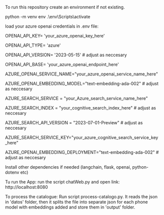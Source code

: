 
To run this repository create an environment if not existing.

python -m venv env
.\env\Scripts\activate



load your azure openai credentials in .env file:

OPENAI_API_KEY= 'your_azure_openai_key_here'

OPENAI_API_TYPE= 'azure'

OPENAI_API_VERSION= '2023-05-15' # adjust as neccesary

OPENAI_API_BASE= 'your_azure_openai_endpoint_here'

AZURE_OPENAI_SERVICE_NAME="your_azure_openai_service_name_here"

AZURE_OPENAI_EMBEDDING_MODEL="text-embedding-ada-002" # adjust as neccesary

AZURE_SEARCH_SERVICE = "your_Azure_search_service_name_here"

AZURE_SEARCH_INDEX = "your_cognitive_search_index_here" # adjust as neccesary

AZURE_SEARCH_API_VERSION = "2023-07-01-Preview" # adjust as neccesary

AZURE_SEARCH_SERVICE_KEY="your_azure_cognitive_search_service_key_here"

AZURE_OPENAI_EMBEDDING_DEPLOYMENT="text-embedding-ada-002" # adjust as neccesary

Install other dependencies if needed (langchain, flask, openai, python-dotenv etc)



Tu run the App:
run the script chatWeb.py and open link: http://localhost:8080

To process the catalogue:
Run script process-catalogo.py. It reads the json in 'datos' folder, then it splits the file into separate json for each phone model with embeddings added and store them in 'output' folder.